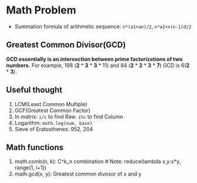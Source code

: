 # Math Problem

- Summation formula of arithmetic sequence: `n*(a1+an)/2`, `n*a1+n(n-1)d/2`

## Greatest Common Divisor(GCD)

**GCD essentially is an intersection between prime factorizations of two numbers.** For example, 198 (**2** \* **3** \* **3** \* 11) and 84 (**2** \* **2** \* **3** * **7**) GCD is 6(**2** \* **3**).

## Useful thought

1. LCM(Least Common Multiple)
2. GCF(Greatest Common Factor)
3. In matrix: `i/c` to find Raw. `i%c` to find Column
4. Logarithm: `math.log(num, base)`
5. Sieve of Eratosthenes: 952, 204

## Math functions

1. math.comb(n, k): C^k_n combination   # Note: reduce(lambda x,y:x*y, range(1, i+1))
2. math.gcd(x, y): Greatest common divosor of x and y
